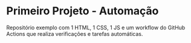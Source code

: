 # Primeiro Projeto - Automação

Repositório exemplo com 1 HTML, 1 CSS, 1 JS e um workflow do GitHub Actions
que realiza verificações e tarefas automáticas.
